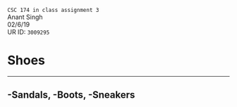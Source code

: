 `CSC 174 in class assignment 3`  
Anant Singh  
02/6/19  
UR ID: `3009295`
# Shoes
---
## -Sandals, -Boots, -Sneakers 






